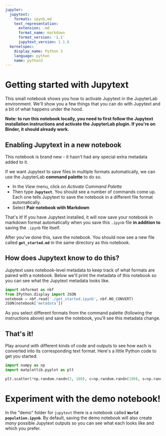 ```yaml
---
jupyter:
  jupytext:
    formats: ipynb,md
    text_representation:
      extension: .md
      format_name: markdown
      format_version: '1.1'
      jupytext_version: 1.1.6
  kernelspec:
    display_name: Python 3
    language: python
    name: python3
---
```


# Getting started with Jupytext

This small notebook shows you how to activate Jupytext in the JupyterLab
environment. We'll show you a few things that you can do with Jupytext and
a bit of what happens under the hood.

**Note: to run this notebook locally, you need to first follow the Jupytext
installation instructions and activate the JupyterLab plugin. If you're on
Binder, it should already work.**

## Enabling Jupytext in a new notebook

This notebook is brand new - it hasn't had any special extra metadata added
to it.

If we want Jupytext to save files in multiple formats automatically,
we can use the JupyterLab **command palette** to do so.

* In the _View_ menu, click on _Activate Command Palette_
* Then type **`Jupytext`**. You should see a number of commands come up. Each
  one tells Jupytext to save the notebook in a different
  file format automatically.
* Select **Pair notebook with Markdown**

That's it! If you have Jupytext installed, it will now save your notebook in
markdown format automatically when you save this `.ipynb` file
**in addition to** saving the `.ipynb` file itself.

After you've done this, save the notebook. You should now see a new file called
**`get_started.md`** in the same directory as this notebook.

## How does Jupytext know to do this?

Jupytext uses notebook-level metadata to keep track of what formats are paired
with a notebook. Below we'll print the metadata of this notebook so you can see
what the Jupytext metadata looks like.

```python
import nbformat as nbf
from IPython.display import JSON
notebook = nbf.read('./get_started.ipynb', nbf.NO_CONVERT)
JSON(notebook['metadata'])
```

As you select different formats from the command palette (following the instructions
above) and save the notebook, you'll see this metadata change.


## That's it!

Play around with different kinds of code and outputs to see how each is
converted into its corresponding text format. Here's a little Python code
to get you started:

```python
import numpy as np
import matplotlib.pyplot as plt

plt.scatter(*np.random.randn(2, 100), c=np.random.randn(100), s=np.random.rand(100)*100)
```

# Experiment with the demo notebook!

In the "demo" folder for `jupytext` there is a notebook called **`World population.ipynb`**.
By default, saving the demo notebook will also create *many* possible Jupytext
outputs so you can see what each looks like and which you prefer.
